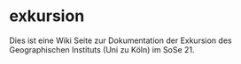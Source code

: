 # exkursion
Dies ist eine Wiki Seite zur Dokumentation der Exkursion des Geographischen Instituts (Uni zu Köln) im SoSe 21.
